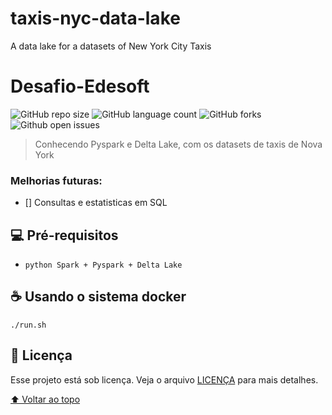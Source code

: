# taxis-nyc-data-lake
A data lake for a datasets of New York City Taxis


# Desafio-Edesoft


![GitHub repo size](https://img.shields.io/github/repo-size/alehkiz/taxis-nyc-data-lake?style=for-the-badge)
![GitHub language count](https://img.shields.io/github/languages/count/alehkiz/taxis-nyc-data-lake?style=for-the-badge)
![GitHub forks](https://img.shields.io/github/forks/alehkiz/taxis-nyc-data-lake?style=for-the-badge)
![Github open issues](https://img.shields.io/github/issues/alehkiz/taxis-nyc-data-lake?style=for-the-badge)


> Conhecendo Pyspark e Delta Lake, com os datasets de taxis de Nova York

### Melhorias futuras:

- [] Consultas e estatisticas em SQL


## 💻 Pré-requisitos

* `python Spark + Pyspark + Delta Lake`


## ☕ Usando o sistema docker

```
./run.sh
```

## 📝 Licença

Esse projeto está sob licença. Veja o arquivo [LICENÇA](LICENSE) para mais detalhes.

[⬆ Voltar ao topo](#taxis-nyc-data-lake)<br>
